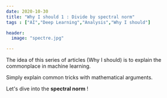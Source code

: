 ```yaml
---
date: 2020-10-30
title: "Why I should 1 : Divide by spectral norm"
tags : ["AI","Deep Learning","Analysis","Why I should"]

header:
  image: "spectre.jpg"

---
```

The idea of this series of articles (Why I should) is to explain the commonplace in machine learning.

Simply explain common tricks with mathematical arguments.

Let's dive into the **spectral norm** ! 